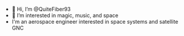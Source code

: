 - 👋 Hi, I’m @QuiteFiber93
- 👀 I’m interested in magic, music, and space
- I'm an aerospace engineer interested in space systems and satellite GNC
<!---
QuiteFiber93/QuiteFiber93 is a ✨ special ✨ repository because its `README.md` (this file) appears on your GitHub profile.
You can click the Preview link to take a look at your changes.
--->
